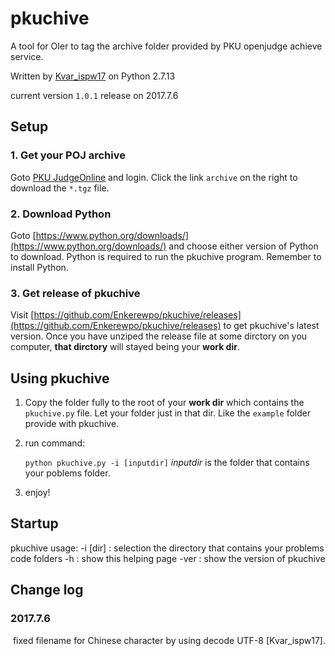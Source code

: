 # pkuchive
A tool for OIer to tag the archive folder provided by PKU openjudge achieve service.

Written by [Kvar_ispw17](mailto:enkerewpo@gmail.com) on Python 2.7.13

current version `1.0.1` release on 2017.7.6
## Setup
### 1. Get your POJ archive
Goto [PKU JudgeOnline](http://poj.org/) and login. Click the link `archive` on the right to download the `*.tgz` file.
### 2. Download Python
Goto [https://www.python.org/downloads/](https://www.python.org/downloads/) and choose either version of Python to download.
Python is required to run the pkuchive program. Remember to install Python.
### 3. Get release of pkuchive
Visit [https://github.com/Enkerewpo/pkuchive/releases](https://github.com/Enkerewpo/pkuchive/releases) to get pkuchive's latest version.
Once you have unziped the release file at some dirctory on you computer, __that dirctory__ will stayed being your __work dir__.

## Using pkuchive
1. Copy the folder fully to the root of your __work dir__ which contains the `pkuchive.py` file.
Let your folder just in that dir. Like the `example` folder provide with pkuchive.
2. run command:
   
   `python pkuchive.py -i [inputdir]`
   *inputdir* is the folder that contains your poblems folder.
3. enjoy!

## Startup
pkuchive usage:
     -i [dir] : selection the directory that contains your
                problems code folders
     -h       : show this helping page
     -ver     : show the version of pkuchive

## Change log
### 2017.7.6 
  fixed filename for Chinese character by using decode UTF-8 [Kvar_ispw17].
